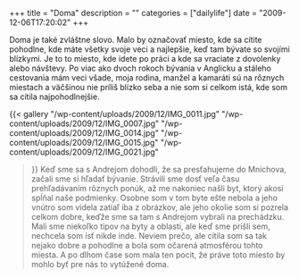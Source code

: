 +++
title = "Doma"
description = ""
categories = ["dailylife"]
date = "2009-12-06T17:20:02"
+++

Doma je také zvláštne slovo. Malo by označovať miesto, kde sa cítite pohodlne, kde máte všetky svoje
veci a najlepšie, keď tam bývate so svojími blízkymi. Je to to miesto, kde idete po práci a kde sa
vraciate z dovolenky alebo návštevy. Po viac ako dvoch rokoch bývania v Anglicku a stáleho cestovania mám veci všade, moja rodina, manžel
a kamaráti sú na rôznych miestach a väčšinou nie príliš blízko seba a nie som si celkom istá, kde
som sa cítila najpohodlnejšie.

{{< gallery
    "/wp-content/uploads/2009/12/IMG_0011.jpg"
    "/wp-content/uploads/2009/12/IMG_0007.jpg"
    "/wp-content/uploads/2009/12/IMG_0014.jpg"
    "/wp-content/uploads/2009/12/IMG_0015.jpg"
    "/wp-content/uploads/2009/12/IMG_0021.jpg"
>}}
Keď sme sa s Andrejom dohodli, že sa presťahujeme do Mníchova, začali sme si hľadať bývanie.
Strávili sme dosť veľa času prehľadávaním rôznych ponúk, až me nakoniec našli byt, ktorý akosi
spĺňal naše podmienky. Osobne som v tom byte ešte nebola a jeho vnútro som videla zatiaľ iba z
obrázkov, ale jeho okolie som si pozrela celkom dobre, keďže sme sa tam s Andrejom vybrali na
prechádzku. Mali sme niekoľko tipov na byty a oblasti, ale keď sme prišli sem, nechcela som ísť
nikde inde. Neviem prečo, ale cítila som sa tak nejako dobre a pohodlne a bola som očarená
atmosférou tohto miesta. A po dlhom čase som mala ten pocit, že práve toto miesto by mohlo byť pre
nás to vytúžené doma.
